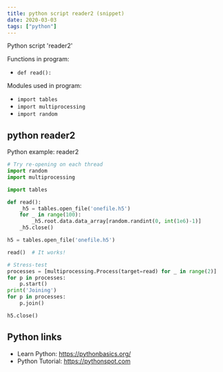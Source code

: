 ```yaml
---
title: python script reader2 (snippet)
date: 2020-03-03
tags: ["python"]
---
```

Python script 'reader2'

Functions in program: 
* `def read():`

Modules used in program: 
* `import tables`
* `import multiprocessing`
* `import random`

## python reader2

Python example: reader2

```python
# Try re-opening on each thread
import random
import multiprocessing

import tables

def read():
    _h5 = tables.open_file('onefile.h5')
    for _ in range(100):
        _h5.root.data.data_array[random.randint(0, int(1e6)-1)]
    _h5.close()

h5 = tables.open_file('onefile.h5')

read()  # It works!

# Stress-test
processes = [multiprocessing.Process(target=read) for _ in range(2)]
for p in processes:
    p.start()
print('Joining')
for p in processes:
    p.join()

h5.close()


```

## Python links

- Learn Python: https://pythonbasics.org/
- Python Tutorial: https://pythonspot.com
